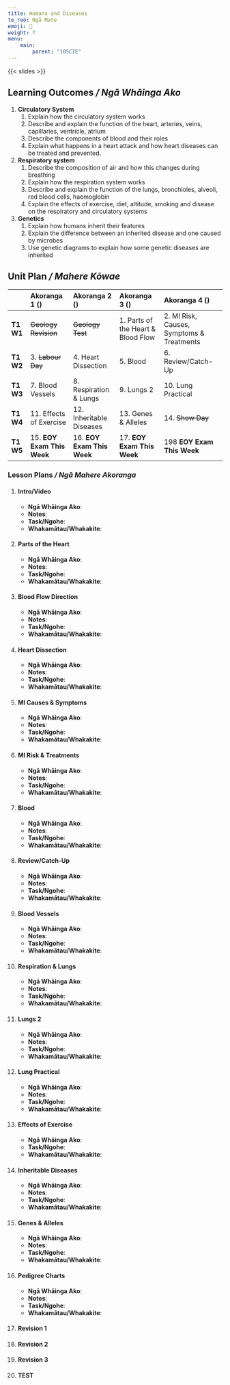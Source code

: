 ```yaml
---
title: Humans and Diseases
te_reo: Ngā Mate
emoji: 🧠
weight: 7
menu:
    main:
        parent: "10SCIE"
---
```


{{< slides >}}

## Learning Outcomes _/ Ngā Whāinga Ako_

<!--
1. Diagram the heart
    - Determine left from right (muscle thickness)
    - Name the chambers
    - Name the blood vessels
    - Blood flow directions FROM->TO
2. Heart attacks
    - Blood clots and surrounding tissue
    - Causes
    - Symptoms
    - Treatment
        - Reduce saturated fats
        - Reduce blood pressure (less salt or use medicine)
        - Stop smoking
    - Lower risks
3. Types of blood cells
    - Adaptations
    - Roles
4. Artery vs vein vs capillary
    - Three structural differences
    - Explain two differences related to blood flow in artery (lumen size, muscle thickness)
5. Respiration & Gas Exchange
    - Equation for respiration
    - Three differences inspiration/exhalation
    - Alveoli adaptations & function
    - Emphysema
6. Genetics
    - Genes and Inheritance
    - Pedigree Chart
    - Genotype/Phenotype
    - Punnett square & probabilities
    - Palmaris longus
    - Investigations using charts and squares (CF, find more) examples)
-->

1. __Circulatory System__
    1. Explain how the circulatory system works
    2. Describe and explain the function of the heart, arteries, veins, capillaries, ventricle, atrium         
    3. Describe the components of blood and their roles
    4. Explain what happens in a heart attack and how heart diseases can be treated and prevented.
2. __Respiratory system__
    1. Describe the composition of air and how this changes during breathing
    2. Explain how the respiration system works
    3. Describe and explain the function of the lungs, bronchioles, alveoli, red blood cells, haemoglobin
    4. Explain the effects of exercise, diet, altitude, smoking and disease on the respiratory and circulatory systems
3. __Genetics__
    1. Explain how humans inherit their features
    2. Explain the difference between an inherited disease and one caused by microbes
    3. Use genetic diagrams to explain how some genetic diseases are inherited

## Unit Plan _/ Mahere Kōwae_

|           | Akoranga 1 ()              | Akoranga 2 ()                             | Akoranga 3 ()                      | Akoranga 4 ()                             |
| :-------- | :------------------------- | :---------------------------------------- | :--------------------------------- | :-------------------------                |
| __T1 W1__ | ~~Geology Revision~~       | ~~Geology Test~~                          | 1. Parts of the Heart & Blood Flow | 2. MI Risk, Causes, Symptoms & Treatments |
| __T1 W2__ | 3. ~~Labour Day~~          | 4. Heart Dissection                       | 5. Blood                           | 6. Review/Catch-Up                        |
| __T1 W3__ | 7. Blood Vessels           | 8. Respiration & Lungs                    | 9. Lungs 2                         | 10. Lung Practical                        |
| __T1 W4__ | 11. Effects of Exercise    | 12. Inheritable Diseases                  | 13. Genes & Alleles                | 14. ~~Show Day~~                          |
| __T1 W5__ | 15. __EOY Exam This Week__ | 16. __EOY Exam This Week__                | 17. __EOY Exam This Week__         | 198 __EOY Exam This Week__                |

### Lesson Plans _/ Ngā Mahere Akoranga_

1. #### Intro/Video
    - __Ngā Whāinga Ako__: 
    - __Notes__: 
    - __Task/Ngohe__: 
    - __Whakamātau/Whakakite__: 

2. #### Parts of the Heart
    - __Ngā Whāinga Ako__:
    - __Notes__: 
    - __Task/Ngohe__: 
    - __Whakamātau/Whakakite__: 

3. #### Blood Flow Direction
    - __Ngā Whāinga Ako__:
    - __Notes__: 
    - __Task/Ngohe__: 
    - __Whakamātau/Whakakite__: 

4. #### Heart Dissection
    - __Ngā Whāinga Ako__:
    - __Notes__: 
    - __Task/Ngohe__: 
    - __Whakamātau/Whakakite__: 

5. #### MI Causes & Symptoms
    - __Ngā Whāinga Ako__:
    - __Notes__: 
    - __Task/Ngohe__: 
    - __Whakamātau/Whakakite__: 

6. #### MI Risk & Treatments
    - __Ngā Whāinga Ako__:
    - __Notes__: 
    - __Task/Ngohe__: 
    - __Whakamātau/Whakakite__: 

7. #### Blood
    - __Ngā Whāinga Ako__:
    - __Notes__: 
    - __Task/Ngohe__: 
    - __Whakamātau/Whakakite__: 

8. #### Review/Catch-Up
    - __Ngā Whāinga Ako__:
    - __Notes__: 
    - __Task/Ngohe__: 
    - __Whakamātau/Whakakite__: 

9. #### Blood Vessels
    - __Ngā Whāinga Ako__:
    - __Notes__: 
    - __Task/Ngohe__: 
    - __Whakamātau/Whakakite__: 

10. #### Respiration & Lungs
    - __Ngā Whāinga Ako__:
    - __Notes__: 
    - __Task/Ngohe__: 
    - __Whakamātau/Whakakite__: 

11. #### Lungs 2
    - __Ngā Whāinga Ako__:
    - __Notes__: 
    - __Task/Ngohe__: 
    - __Whakamātau/Whakakite__: 

12. #### Lung Practical
    - __Ngā Whāinga Ako__:
    - __Notes__: 
    - __Task/Ngohe__: 
    - __Whakamātau/Whakakite__: 

13. #### Effects of Exercise
    - __Ngā Whāinga Ako__:
    - __Task/Ngohe__: 
    - __Whakamātau/Whakakite__: 

14. #### Inheritable Diseases
    - __Ngā Whāinga Ako__:
    - __Notes__: 
    - __Task/Ngohe__: 
    - __Whakamātau/Whakakite__: 

15. #### Genes & Alleles
    - __Ngā Whāinga Ako__:
    - __Notes__: 
    - __Task/Ngohe__: 
    - __Whakamātau/Whakakite__: 

16. #### Pedigree Charts
    - __Ngā Whāinga Ako__:
    - __Notes__: 
    - __Task/Ngohe__: 
    - __Whakamātau/Whakakite__: 

17. #### Revision 1

18. #### Revision 2

19. #### Revision 3

20. #### TEST
